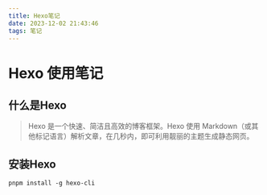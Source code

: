 ```yaml
---
title: Hexo笔记
date: 2023-12-02 21:43:46
tags: 笔记
---
```

# Hexo 使用笔记
## 什么是Hexo
> Hexo 是一个快速、简洁且高效的博客框架。Hexo 使用 Markdown（或其他标记语言）解析文章，在几秒内，即可利用靓丽的主题生成静态网页。

## 安装Hexo
` pnpm install -g hexo-cli `

## 

